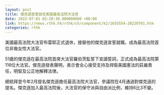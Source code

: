 ```yaml
---
layout: post
title: 傑克遜宣誓就任美國最高法院大法官
date: 2022-07-01 02:20:30.000000000 +08:00
link: https://news.rthk.hk/rthk/ch/component/k2/1655554-20220701.htm
categories: rthk
---
```


美國最高法院大法官布雷耶正式退休，接替他的傑克遜宣誓就職，成為最高法院首位非裔女性大法官。

51歲的傑克遜在最高法院首席大法官羅伯茨監誓下宣讀誓詞，正式成為最高法院第116位大法官。傑克遜發表聲明，表示會全心接受支持及捍衛美國憲法的莊嚴責任，明智及公正地解釋法律。

總統拜登今年2月提名傑克遜擔任最高法院大法官，參議院在4月通過對傑克遜的提名。傑克遜加入最高法院後，大法官的保守派與自由派比例，維持6比3不變。
